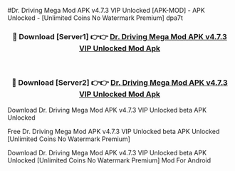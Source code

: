 #Dr. Driving Mega Mod APK v4.7.3 VIP Unlocked [APK-MOD] - APK Unlocked - [Unlimited Coins No Watermark Premium] dpa7t



<div align="center">

<h3>🔴 Download [Server1] 👉👉 <a href="https://momento.my/?title=Dr._Driving_Mega_Mod_APK_v4.7.3_VIP_Unlocked">Dr. Driving Mega Mod APK v4.7.3 VIP Unlocked Mod Apk</a></h3><br>

<h3>🔴 Download [Server2] 👉👉 <a href="https://momento.my/?title=Dr._Driving_Mega_Mod_APK_v4.7.3_VIP_Unlocked">Dr. Driving Mega Mod APK v4.7.3 VIP Unlocked Mod Apk</a></h3>
</div>



Download Dr. Driving Mega Mod APK v4.7.3 VIP Unlocked beta APK Unlocked

Free Dr. Driving Mega Mod APK v4.7.3 VIP Unlocked beta APK Unlocked [Unlimited Coins No Watermark Premium]

Download Dr. Driving Mega Mod APK v4.7.3 VIP Unlocked beta APK Unlocked [Unlimited Coins No Watermark Premium] Mod For Android
